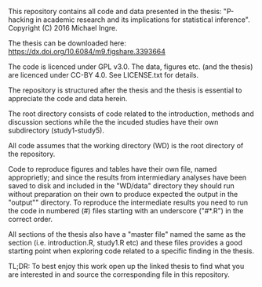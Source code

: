 This repository contains all code and data presented in the thesis: "P-hacking in academic research and its implications for statistical inference". Copyright (C) 2016 Michael Ingre.

The thesis can be downloaded here: https://dx.doi.org/10.6084/m9.figshare.3393664

The code is licenced under GPL v3.0. The data, figures etc. (and the thesis) are licenced under CC-BY 4.0. See LICENSE.txt for details.

The repository is structured after the thesis and the thesis is essential to appreciate the code and data herein.

The root directory consists of code related to the introduction, methods and discussion sections while the the incuded studies have their own subdirectory (study1-study5).

All code assumes that the working directory (WD) is the root directory of the repository.

Code to reproduce figures and tables have their own file, named approprietly; and since the results from intermiediary analyses have been saved to disk and included in the "WD/data" directory they should run without preparation on their own to produce expected the output in the "output"" directory. To reproduce the intermediate results you need to run the code in numbered (#) files starting with an underscore ("_#_*.R") in the correct order.

All sections of the thesis also have a "master file" named the same as the section (i.e. introduction.R, study1.R etc) and these files provides a good starting point when exploring code related to a specific finding in the thesis.

TL;DR: To best enjoy this work open up the linked thesis to find what you are interested in and source the corresponding file in this repository.

